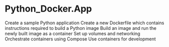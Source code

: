 # Python_Docker.App
Create a sample Python application Create a new Dockerfile which contains instructions required to build a Python image Build an image and run the newly built image as a container Set up volumes and networking Orchestrate containers using Compose Use containers for development
